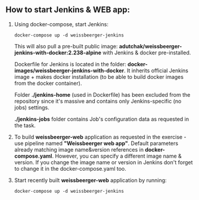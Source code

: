 ## How to start Jenkins & WEB app:
1. Using docker-compose, start Jenkins:

   ``
         docker-compose up -d weissbeerger-jenkins 
   ``

   This will also pull a pre-built public image: **adutchak/weissbeerger-jenkins-with-docker:2.238-alpine** with Jenkins & docker pre-installed.

   Dockerfile for Jenkins is located in the folder: **docker-images/weissbeerger-jenkins-with-docker**.
   It inherits official Jenkins image + makes docker installation (to be able to build docker images from the docker container).

   Folder **./jenkins-home** (used in Dockerfile) has been excluded from the repository since it's massive and contains only Jenkins-specific (no jobs) settings.

   **./jenkins-jobs** folder contains Job's configuration data as requested in the task.

2. To build **weissbeerger-web** application as requested in the exercise - use pipeline named **"Weissbeerger web app"**. Default parameters already matching image name&version references in **docker-compose.yaml**. However, you can specify a different image name & version.
If you change the image name or version in Jenkins don't forget to change it in the docker-compose.yaml too.

3. Start recently built **weissbeerger-web** application by running:

    ``
         docker-compose up -d weissbeerger-jenkins
    ``
